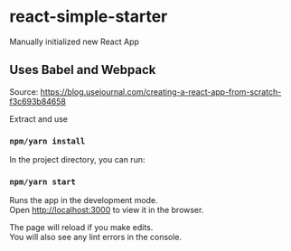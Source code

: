 # react-simple-starter
Manually initialized new React App

## Uses Babel and Webpack

Source: https://blog.usejournal.com/creating-a-react-app-from-scratch-f3c693b84658

Extract and use

### `npm/yarn install`


In the project directory, you can run:

### `npm/yarn start`

Runs the app in the development mode.<br />
Open [http://localhost:3000](http://localhost:3000) to view it in the browser.

The page will reload if you make edits.<br />
You will also see any lint errors in the console.